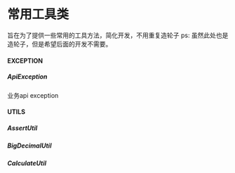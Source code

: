 # 常用工具类

旨在为了提供一些常用的工具方法，简化开发，不用重复造轮子
ps: 虽然此处也是造轮子，但是希望后面的开发不需要。

#### EXCEPTION
##### ApiException
业务api exception

#### UTILS

##### AssertUtil

##### BigDecimalUtil

##### CalculateUtil